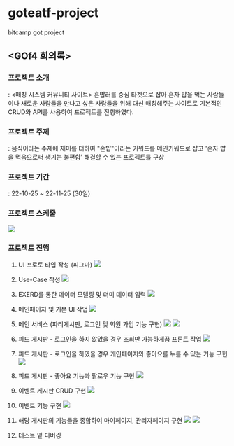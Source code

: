 # goteatf-project
bitcamp got project

## <GOf4 회의록>

### 프로젝트 소개
: <매칭 시스템 커뮤니티 사이트>
혼밥러를 중심 타겟으로 잡아 혼자 밥을 먹는 사람들이나 새로운 사람들을 만나고 싶은 사람들을 위해 대신 매칭해주는 사이트로
기본적인 CRUD와 API를 사용하여 프로젝트를 진행하였다.

### 프로젝트 주제
: 음식이라는 주제에 재미를 더하여 "혼밥"이라는 키워드를 메인키워드로 잡고 '혼자 밥을 먹음으로써 생기는 불편함' 해결할 수 있는 프로젝트를 구상

### 프로젝트 기간
: 22-10-25 ~ 22-11-25 (30일)

### 프로젝트 스케줄
![](https://velog.velcdn.com/images/rayung999/post/3c4ea309-2f08-4c68-a899-f6cdd9351a6a/image.png)

### 프로젝트 진행
1. UI 프로토 타입 작성 (피그마)
![](https://velog.velcdn.com/images/rayung999/post/efcc3080-ca00-400e-9f1a-ef70e78eae74/image.png)

2. Use-Case 작성
![](https://velog.velcdn.com/images/rayung999/post/9dd8df7e-4c26-4ba9-b8a4-b245c24fd7fe/image.png)

3. EXERD를 통한 데이터 모델링 및 더미 데이터 입력
![](https://velog.velcdn.com/images/rayung999/post/85523248-44a3-4d47-bcd6-f19f5edc7348/image.png)

4. 메인페이지 및 기본 UI 작업
![](https://velog.velcdn.com/images/rayung999/post/99f1ecb0-86f2-48b8-afe1-29e3709fad8e/image.png)

5. 메인 서비스 (파티게시판, 로그인 및 회원 가입 기능 구현)
![](https://velog.velcdn.com/images/rayung999/post/462ecfbe-29ef-44d9-b8bf-49eb1ef6b954/image.png)
![](https://velog.velcdn.com/images/rayung999/post/e47ec0a9-5c30-4fa1-b57a-7c2ff4d5000d/image.png)

6. 피드 게시판 - 로그인을 하지 않았을 경우 조회만 가능하게끔 프론트 작업
![](https://velog.velcdn.com/images/rayung999/post/a0f47315-bb9c-4d17-a2d4-f816b03b7803/image.png)

7. 피드 게시판 - 로그인을 하였을 경우 개인페이지와 좋아요를 누를 수 있는 기능 구현
![](https://velog.velcdn.com/images/rayung999/post/08a69335-c2bc-40d6-91b6-bce1d8563a5e/image.png)

8. 피드 게시판 - 좋아요 기능과 팔로우 기능 구현
![](https://velog.velcdn.com/images/rayung999/post/8557c994-3fa3-4afe-965a-14b6b4a97fd8/image.png)

9. 이벤트 게시판 CRUD 구현 
![](https://velog.velcdn.com/images/rayung999/post/62b9409e-c88f-4991-9c9a-4656f995d13f/image.png)

10. 이벤트 기능 구현
![](https://velog.velcdn.com/images/rayung999/post/297399f4-4337-4a38-9ea8-96c677ea1d41/image.png)

11. 해당 게시판의 기능들을 종합하여 마이페이지, 관리자페이지 구현
![](https://velog.velcdn.com/images/rayung999/post/a39f4fd5-db56-4d37-a5b4-b299fbafc923/image.png)
![](https://velog.velcdn.com/images/rayung999/post/4af322d6-23e4-4a96-a9b6-282d7cb12180/image.png)

12. 테스트 밑 디버깅